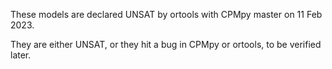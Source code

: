 These models are declared UNSAT by ortools with CPMpy master on 11 Feb 2023.

They are either UNSAT, or they hit a bug in CPMpy or ortools, to be verified later.
